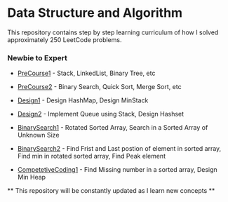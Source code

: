 # Data Structure and Algorithm 

This repository contains step by step learning curriculum of how I solved approximately 250 LeetCode problems.

### Newbie to Expert

- [PreCourse1](https://github.com/karthikraja95/S30/tree/master/DSA/PreCourse1) - Stack, LinkedList, Binary Tree, etc

- [PreCourse2](https://github.com/karthikraja95/S30/tree/master/DSA/PreCourse2) - Binary Search, Quick Sort, Merge Sort, etc

- [Design1](https://github.com/karthikraja95/S30/tree/master/DSA/Design1) - Design HashMap, Design MinStack

- [Design2](https://github.com/karthikraja95/S30/tree/master/DSA/Design2) - Implement Queue using Stack, Design Hashset

- [BinarySearch1](https://github.com/karthikraja95/S30/tree/master/DSA/BinarySearch1) - Rotated Sorted Array, Search in a Sorted Array of Unknown Size

- [BinarySearch2](https://github.com/karthikraja95/S30/tree/master/DSA/BinarySearch2) - Find Frist and Last postion of element in sorted array, Find min in rotated sorted array, Find Peak element

- [CompetetiveCoding1](https://github.com/karthikraja95/S30/tree/master/DSA/CompetetiveCoding1) - Find Missing number in a sorted array, Design Min Heap

** This repository will be constantly updated as I learn new concepts **